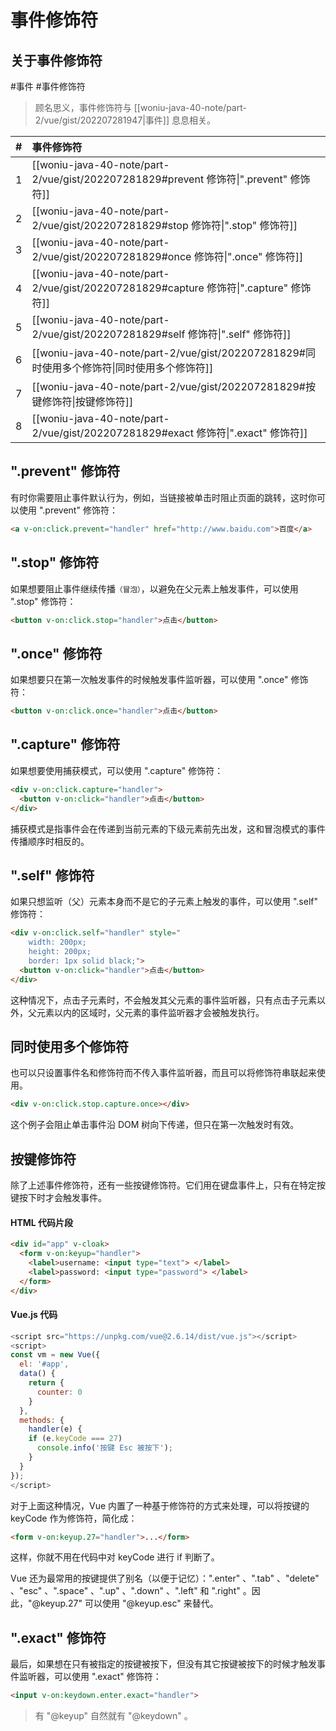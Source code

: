 # 事件修饰符 

## 关于事件修饰符

#事件 #事件修饰符

> 顾名思义，事件修饰符与 [[woniu-java-40-note/part-2/vue/gist/202207281947|事件]] 息息相关。

| # | 事件修饰符 |
| -: | :- |
|  1 |[[woniu-java-40-note/part-2/vue/gist/202207281829#prevent 修饰符\|".prevent" 修饰符]]|
|  2 |[[woniu-java-40-note/part-2/vue/gist/202207281829#stop 修饰符\|".stop" 修饰符]]|
|  3 |[[woniu-java-40-note/part-2/vue/gist/202207281829#once 修饰符\|".once" 修饰符]]|
|  4 |[[woniu-java-40-note/part-2/vue/gist/202207281829#capture 修饰符\|".capture" 修饰符]]|
|  5 |[[woniu-java-40-note/part-2/vue/gist/202207281829#self 修饰符\|".self" 修饰符]]|
|  6 |[[woniu-java-40-note/part-2/vue/gist/202207281829#同时使用多个修饰符\|同时使用多个修饰符]]|
|  7 |[[woniu-java-40-note/part-2/vue/gist/202207281829#按键修饰符\|按键修饰符]]|
|  8 | [[woniu-java-40-note/part-2/vue/gist/202207281829#exact 修饰符\|".exact" 修饰符]]|



## ".prevent" 修饰符

有时你需要阻止事件默认行为，例如，当链接被单击时阻止页面的跳转，这时你可以使用 ".prevent" 修饰符：

``` html
<a v-on:click.prevent="handler" href="http://www.baidu.com">百度</a>
```



## ".stop" 修饰符

如果想要阻止事件继续传播<small>（冒泡）</small>，以避免在父元素上触发事件，可以使用 ".stop" 修饰符：

``` html
<button v-on:click.stop="handler">点击</button>
```



## ".once" 修饰符

如果想要只在第一次触发事件的时候触发事件监听器，可以使用 ".once" 修饰符：

``` html
<button v-on:click.once="handler">点击</button>
```



## ".capture" 修饰符

如果想要使用捕获模式，可以使用 ".capture" 修饰符：

``` html
<div v-on:click.capture="handler">
  <button v-on:click="handler">点击</button>
</div>
```

捕获模式是指事件会在传递到当前元素的下级元素前先出发，这和冒泡模式的事件传播顺序时相反的。



## ".self" 修饰符

如果只想监听（父）元素本身而不是它的子元素上触发的事件，可以使用 ".self" 修饰符：

``` html
<div v-on:click.self="handler" style="
	width: 200px; 
	height: 200px; 
	border: 1px solid black;">
  <button v-on:click="handler">点击</button>
</div>
```

这种情况下，点击子元素时，不会触发其父元素的事件监听器，只有点击子元素以外，父元素以内的区域时，父元素的事件监听器才会被触发执行。



## 同时使用多个修饰符

也可以只设置事件名和修饰符而不传入事件监听器，而且可以将修饰符串联起来使用。

``` html
<div v-on:click.stop.capture.once></div>
```

这个例子会阻止单击事件沿 DOM 树向下传递，但只在第一次触发时有效。


## 按键修饰符

除了上述事件修饰符，还有一些按键修饰符。它们用在键盘事件上，只有在特定按键按下时才会触发事件。

#### HTML 代码片段

``` html
<div id="app" v-cloak>
  <form v-on:keyup="handler">
	<label>username: <input type="text"> </label>
	<label>password: <input type="password"> </label>
  </form>
</div>
``` 

#### Vue.js 代码

```js
<script src="https://unpkg.com/vue@2.6.14/dist/vue.js"></script>
<script>
const vm = new Vue({
  el: '#app',
  data() {
    return {
      counter: 0
    }
  },
  methods: {
    handler(e) {
    if (e.keyCode === 27)
      console.info('按键 Esc 被按下');
    }
  }
});
</script>
```

对于上面这种情况，Vue 内置了一种基于修饰符的方式来处理，可以将按键的 keyCode 作为修饰符，简化成：

``` html
<form v-on:keyup.27="handler">...</form>
```

这样，你就不用在代码中对 keyCode 进行 if 判断了。

Vue 还为最常用的按键提供了别名（以便于记忆）：".enter" 、".tab" 、"delete" 、"esc" 、".space" 、".up" 、".down" 、".left" 和 ".right" 。因此，"@keyup.27" 可以使用 "@keyup.esc" 来替代。


## ".exact" 修饰符

最后，如果想在只有被指定的按键被按下，但没有其它按键被按下的时候才触发事件监听器，可以使用 ".exact" 修饰符：

``` html
<input v-on:keydown.enter.exact="handler">
```

> 有 "@keyup" 自然就有 "@keydown" 。

